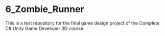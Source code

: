 # 6_Zombie_Runner
This is a test repository for the final game design project of the Complete C# Unity Game Developer 3D course.
